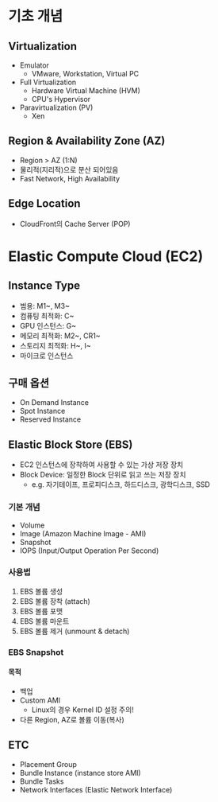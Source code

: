 # 기초 개념

## Virtualization 

- Emulator
  - VMware, Workstation, Virtual PC
- Full Virtualization
  - Hardware Virtual Machine (HVM)
  - CPU's Hypervisor
- Paravirtualization (PV)
  - Xen
  
## Region & Availability Zone (AZ)
- Region > AZ (1:N)
- 물리적(지리적)으로 분산 되어있음
- Fast Network, High Availability

## Edge Location
- CloudFront의 Cache Server (POP)

# Elastic Compute Cloud (EC2)
## Instance Type
- 범용: M1~, M3~
- 컴퓨팅 최적화: C~
- GPU 인스턴스: G~
- 메모리 최적화: M2~, CR1~
- 스토리지 최적화: H~, I~
- 마이크로 인스턴스

## 구매 옵션
- On Demand Instance
- Spot Instance
- Reserved Instance

## Elastic Block Store (EBS)
- EC2 인스턴스에 장착하여 사용할 수 있는 가상 저장 장치
- Block Device: 일정한 Block 단위로 읽고 쓰는 저장 장치
  - e.g. 자기테이프, 프로피디스크, 하드디스크, 광학디스크, SSD

### 기본 개념
- Volume
- Image (Amazon Machine Image - AMI)
- Snapshot
- IOPS (Input/Output Operation Per Second)

### 사용법
1. EBS 볼륨 생성
2. EBS 볼륨 장착 (attach)
3. EBS 볼륨 포맷
4. EBS 볼륨 마운트
5. EBS 볼륨 제거 (unmount & detach)

### EBS Snapshot
#### 목적
- 백업
- Custom AMI
  - Linux의 경우 Kernel ID 설정 주의!  
- 다른 Region, AZ로 볼륨 이동(복사)

## ETC
- Placement Group
- Bundle Instance (instance store AMI)
- Bundle Tasks
- Network Interfaces (Elastic Network Interface)
